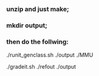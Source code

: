 
### unzip and just make;

### mkdir output;


### then do the follwing: 
./runit_genclass.sh ./output ./MMU

./gradeit.sh ./refout ./output
